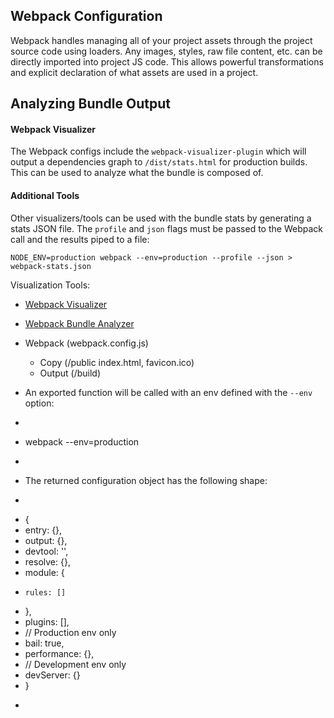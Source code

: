 ## Webpack Configuration
Webpack handles managing all of your project assets through the project source code
using loaders. Any images, styles, raw file content, etc. can be directly imported
into project JS code. This allows powerful transformations and explicit declaration
of what assets are used in a project.

## Analyzing Bundle Output

#### Webpack Visualizer
The Webpack configs include the `webpack-visualizer-plugin` which will output a
dependencies graph to `/dist/stats.html` for production builds. This can be used to
analyze what the bundle is composed of.

#### Additional Tools
Other visualizers/tools can be used with the bundle stats by generating a stats JSON
file. The `profile` and `json` flags must be passed to the Webpack call and the
results piped to a file:

`NODE_ENV=production webpack --env=production --profile --json > webpack-stats.json`

Visualization Tools:
- [Webpack Visualizer](https://chrisbateman.github.io/webpack-visualizer/)
- [Webpack Bundle Analyzer](webpack-bundle-analyzer)







- Webpack (webpack.config.js)
  - Copy (/public index.html, favicon.ico)
  - Output (/build)


* An exported function will be called with an env defined with the `--env` option:
 * ```sh
 * webpack --env=production
 * ```


* The returned configuration object has the following shape:
 * ```json
 * {
 *   entry: {},
 *   output: {},
 *   devtool: '',
 *   resolve: {},
 *   module: {
 *     rules: []
 *   },
 *   plugins: [],
 *   // Production env only
 *   bail: true,
 *   performance: {},
 *   // Development env only
 *   devServer: {}
 * }
 * ```
